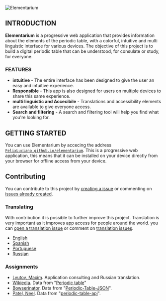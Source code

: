 ![Elementarium](src/assets/banner.svg)

## INTRODUCTION

**Elementarium** is a progressive web application that provides information about the elements of the periodic table, with a colorful, intuitive and multi linguistic interface for various devices. The objective of this project is to build a digital periodic table that can be understood, for consulate or study, for everyone.

### FEATURES

- **intuitive** - The entire interface has been designed to give the user an easy and intuitive experience.
- **Responsible** - This app is also designed for users on multiple devices to share this same experience.
- **multi linguistic and Accecibile** - Translations and accessibility elements are available to give everyone access.
- **Search and filtering** - A search and filtering tool will help you find what you're looking for.


## GETTING STARTED

You can use Elementarium by accecing the address [`FelixLuciano.github.io/elementarium`](https://felixluciano.github.io/elementarium). This is a progressive web application, this means that it can be installed on your device directly from your browser for offline access from your device.


## Contributing
You can contribute to this project by [creating a issue](https://github.com/FelixLuciano/elementarium/issues/new/choose) or commenting on [issues already created](https://github.com/FelixLuciano/elementarium/issues).

### Translating
With contribution it is possible to further improve this project. Translation is very important as it improves app access for people around the world. you can [open a translation issue](https://github.com/FelixLuciano/mini-elementarium/issues/new?&labels=Language+request&template=language-request.md) or comment on [translation issues](https://github.com/FelixLuciano/mini-elementarium/issues?q=is%3Aopen+is%3Aissue+label%3A%22Language+request%22).

- [English](https://github.com/FelixLuciano/mini-elementarium/issues/2)
- [Spanish](https://github.com/FelixLuciano/mini-elementarium/issues/5)
- [Portuguese](https://github.com/FelixLuciano/mini-elementarium/issues/3)
- [Russian](https://github.com/FelixLuciano/mini-elementarium/issues/4)

### Assignments

- [Lyutov, Maxim](https://www.facebook.com/mlyutov). Application consulting and Russian translation.
- [Wikiedia](https://en.wikipedia.org/wiki/Main_Page). Data from "[Periodic table](https://en.wikipedia.org/wiki/Periodic_table)"
- [Bowserinator](https://github.com/Bowserinator). Data from "[Periodic-Table-JSON](https://github.com/Bowserinator/Periodic-Table-JSON)".
- [Patel, Neel](https://neelpatel05.github.io/). Data from "[periodic-table-api](https://github.com/Bowserinator/Periodic-Table-JSON)".
